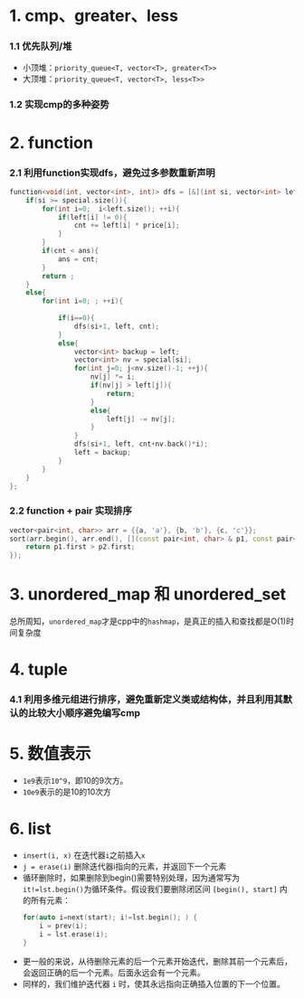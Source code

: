 # 1. cmp、greater、less
### 1.1 优先队列/堆
- 小顶堆：`priority_queue<T, vector<T>, greater<T>>`
- 大顶堆：`priority_queue<T, vector<T>, less<T>>`

### 1.2 实现cmp的多种姿势


# 2. function
### 2.1 利用function实现dfs，避免过多参数重新声明
```cpp
function<void(int, vector<int>, int)> dfs = [&](int si, vector<int> left, int cnt){
    if(si >= special.size()){
        for(int i=0;  i<left.size(); ++i){
            if(left[i] != 0){
                cnt += left[i] * price[i];
            }
        }
        if(cnt < ans){
            ans = cnt;
        }
        return ;
    }
    else{
        for(int i=0; ; ++i){
            
            if(i==0){
                dfs(si+1, left, cnt);
            }
            else{
                vector<int> backup = left;
                vector<int> nv = special[si];
                for(int j=0; j<nv.size()-1; ++j){
                    nv[j] *= i;
                    if(nv[j] > left[j]){
                        return;
                    }
                    else{
                        left[j] -= nv[j];
                    }
                }
                dfs(si+1, left, cnt+nv.back()*i);
                left = backup;
            }
        }
    }
};

```
### 2.2 function + pair 实现排序
```cpp
vector<pair<int, char>> arr = {{a, 'a'}, {b, 'b'}, {c, 'c'}};
sort(arr.begin(), arr.end(), [](const pair<int, char> & p1, const pair<int, char> & p2) {
    return p1.first > p2.first;
});
```
# 3. unordered_map 和 unordered_set

总所周知，`unordered_map`才是cpp中的`hashmap`，是真正的插入和查找都是O(1)时间复杂度

# 4. tuple
### 4.1 利用多维元组进行排序，避免重新定义类或结构体，并且利用其默认的比较大小顺序避免编写cmp


# 5. 数值表示
- `1e9`表示`10^9`，即10的9次方。
- `10e9`表示的是10的10次方

# 6. list
- `insert(i, x)` 在迭代器`i`之前插入`x`
- `j = erase(i)` 删除迭代器i指向的元素，并返回下一个元素
- 循环删除时，如果删除到begin()需要特别处理，因为通常写为`it!=lst.begin()`为循环条件。假设我们要删除闭区间 `[begin(), start]` 内的所有元素：
    ```cpp
    for(auto i=next(start); i!=lst.begin(); ) {
        i = prev(i);
        i = lst.erase(i);
    }
    ```
- 更一般的来说，从待删除元素的后一个元素开始迭代，删除其前一个元素后，会返回正确的后一个元素。后面永远会有一个元素。
- 同样的，我们维护迭代器 `i` 时，使其永远指向正确插入位置的下一个位置。